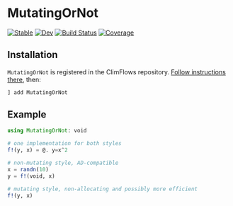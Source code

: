 # MutatingOrNot

[![Stable](https://img.shields.io/badge/docs-stable-blue.svg)](https://ClimFlows.github.io/MutatingOrNot.jl/stable/)
[![Dev](https://img.shields.io/badge/docs-dev-blue.svg)](https://ClimFlows.github.io/MutatingOrNot.jl/dev/)
[![Build Status](https://github.com/ClimFlows/MutatingOrNot.jl/actions/workflows/CI.yml/badge.svg?branch=main)](https://github.com/ClimFlows/MutatingOrNot.jl/actions/workflows/CI.yml?query=branch%3Amain)
[![Coverage](https://codecov.io/gh/ClimFlows/MutatingOrNot.jl/branch/main/graph/badge.svg)](https://codecov.io/gh/ClimFlows/MutatingOrNot.jl)

## Installation

`MutatingOrNot` is registered in the ClimFlows repository. [Follow instructions there](https://github.com/ClimFlows/JuliaRegistry), then:
```julia
] add MutatingOrNot
```
## Example

```julia
using MutatingOrNot: void

# one implementation for both styles
f!(y, x) = @. y=x^2

# non-mutating style, AD-compatible
x = randn(10)
y = f!(void, x)

# mutating style, non-allocating and possibly more efficient
f!(y, x)
```
